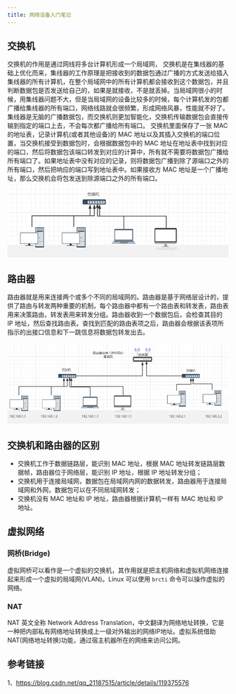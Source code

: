 ```yaml
---
title: 网络设备入门笔记
---
```

## 交换机
交换机的作用是通过网线将多台计算机形成一个局域网， 交换机是在集线器的基础上优化而来，集线器的工作原理是把接收到的数据包通过广播的方式发送给插入集线器的所有计算机，在整个局域网中的所有计算机都会接收到这个数据包，并且判断数据包是否发送给自己的，如果是就接收，不是就丢掉。当局域网很小的时候，用集线器问题不大，但是当局域网的设备比较多的时候，每个计算机发的包都广播给集线器的所有端口，网络线路就会很频繁，形成网络风暴，性能就不好了。集线器是无脑的广播数据包，而交换机则更加智能化，交换机传输数据包会直接传输到指定的端口上去，不会每次都广播给所有端口。
交换机里面保存了一张 MAC 的地址表，记录计算机(或者其他设备)的 MAC 地址以及其插入交换机的端口位置，当交换机接受到数据包时，会根据数据包中的 MAC 地址在地址表中找到对应的端口，然后将数据包该端口转发到对应的计算中，所有就不需要将数据包广播给所有端口了。如果地址表中没有对应的记录，则将数据包广播到除了源端口之外的所有端口，然后把响应的端口写到地址表中。如果接收方 MAC 地址是一个广播地址，那么交换机会将包发送到除源端口之外的所有端口。
![网络-交换机](/images/网络-交换机.png)

## 路由器
路由器就是用来连接两个或多个不同的局域网的。路由器是基于网络层设计的，提供了路由与转发两种重要的机制，每个路由器中都有一个路由表和转发表，路由表用来决策路由，转发表用来转发分组。路由器收到一个数据包后，会检查其目的 IP 地址，然后查找路由表。查找到匹配的路由表项之后，路由器会根据该表项所指示的出接口信息和下一跳信息将数据包转发出去。


![网络-路由器](/images/网络-路由器.png)

## 交换机和路由器的区别
* 交换机工作于数据链路层，能识别 MAC 地址，根据 MAC 地址转发链路层数据帧，路由器位于网络层，能识别 IP 地址，根据 IP 地址转发分组；
* 交换机用于连接局域网，数据包在局域网内网的数据转发，路由器用于连接局域网和外网，数据包可以在不同局域网转发；
* 交换机没有 MAC 地址和 IP 地址，路由器根据计算机一样有 MAC 地址和 IP 地址。

## 虚拟网络
### 网桥(Bridge)
虚拟网桥可以看作是一个虚拟的交换机，其作用就是把主机网络和虚拟机网络连接起来形成一个虚拟的局域网(VLAN)。Linux 可以使用 `brcti` 命令可以操作虚拟的网络。

### NAT 
NAT 英文全称 Network Address Translation，中文翻译为网络地址转换，它是一种把内部私有网络地址转换成上一级对外输出的网络IP地址。虚拟系统借助 NAT(网络地址转换)功能，通过宿主机器所在的网络来访问公网。


## 参考链接
1、https://blog.csdn.net/qq_21187515/article/details/119375576